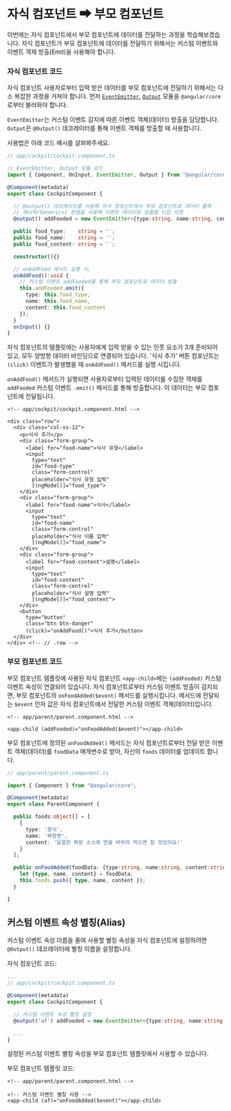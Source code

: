# 자식 컴포넌트 ➡ 부모 컴포넌트

이번에는 자식 컴포넌트에서 부모 컴포넌트에 데이터를 전달하는 과정을 학습해보겠습니다. 자식 컴포넌트가 부모 컴포넌트에 데이터를 전달하기 위해서는 커스텀 이벤트와 이벤트 객체 방출\(Emit\)을 사용해야 합니다.

### 자식 컴포넌트 코드

자식 컴포넌트 사용자로부터 입력 받은 데이터를 부모 컴포넌트에 전달하기 위해서는 다소 복잡한 과정을 거쳐야 합니다. 먼저 [`EventEmitter`](https://angular.io/api/core/EventEmitter), [`Output`](https://angular.io/api/core/Output) 모듈을 `@angular/core`로부터 불러와야 합니다.

`EventEmitter`는 커스텀 이벤트 감지에 따른 이벤트 객체\(데이터\) 방출을 담당합니다. `Output`은 `@Output()` 데코레이터를 통해 이벤트 객체를 방출할 때 사용합니다.

사용법은 아래 코드 예시를 살펴봐주세요.

```typescript
// app/cockpit/cockpit.component.ts

// EventEmitter, Output 모듈 로드
import { Component, OnInput, EventEmitter, Output } from "@angular/core";

@Component(metadata)
export class CockpitComponent {

  // @output() 데코레이트를 사용해 자식 컴포넌트에서 부모 컴포넌트로 데이터 출력
  // 제너릭(Generics) 문법을 사용해 이벤트 데이터로 방출할 타입 지정
  @output() addFooded = new EventEmitter<{type:string, name:string, content:string}>();

  public food_type:    string = '';
  public food_name:    string = '';
  public food_content: string = '';

  constructor(){}

  // onAddFood 메서드 실행 시,
  onAddFood():void {
    // 커스텀 이벤트 addFooded를 통해 부모 컴포넌트로 데이터 방출
    this.addFooded.emit({
      type: this.food_type,
      name: this.food_name,
      content: this.food_content
    });
  }
  onInput() {}
}
```

자식 컴포넌트의 템플릿에는 사용자에게 입력 받을 수 있는 인풋 요소가 3개 준비되어 있고, 모두 양방향 데이터 바인딩으로 연결되어 있습니다. '식사 추가' 버튼 컴포넌트는 `(click)` 이벤트가 발생했을 때 `onAddFood()` 메서드를 실행 시킵니다.

`onAddFood()` 메서드가 실행되면 사용자로부터 입력된 데이터를 수집한 객체를 `addFooded` 커스텀 이벤트 `.emit()` 메서드를 통해 방출합니다. 이 데이터는 부모 컴포넌트에 전달됩니다.

```markup
<!-- app/cockpit/cockpit.component.html -->

<div class="row">
  <div class="col-xs-12">
    <p>식사 추가</p>
    <div class="form-group">
      <label for="food-name">식사 유형</label>
      <input
        type="text"
        id="food-type"
        class="form-control"
        placeholder="식사 유형 입력"
        [(ngModel)]="food_type">
    </div>
    <div class="form-group">
      <label for="food-name">식사</label>
      <input
        type="text"
        id="food-name"
        class="form-control"
        placeholder="식사 이름 입력"
        [(ngModel)]="food_name">
    </div>
    <div class="form-group">
      <label for="food-content">설명</label>
      <input
        type="text"
        id="food-content"
        class="form-control"
        placeholder="식사 설명 입력"
        [(ngModel)]="food_content">
    </div>
    <button
      type="button"
      class="btn btn-danger"
      (click)="onAddFood()">식사 추가</button>
  </div>
</div> <!-- // .row -->
```

### 부모 컴포넌트 코드

부모 컴포넌트 템플릿에 사용된 자식 컴포넌트 `<app-child>`에는 `(addFooded)` 커스텀 이벤트 속성이 연결되어 있습니다. 자식 컴포넌트로부터 커스텀 이벤트 방출이 감지되면, 부모 컴포넌트의 `onFoodAdded($event)` 메서드를 실행시킵니다. 메서드에 전달되는 `$event` 인자 값은 자식 컴포넌트에서 전달한 커스텀 이벤트 객체\(데이터\)입니다.

```markup
<!-- app/parent/parent.component.html -->

<app-child (addFooded)="onFoodAdded($event)"></app-child>
```

부모 컴포넌트에 정의된 `onFoodAdded()` 메서드는 자식 컴포넌트로부터 전달 받은 이벤트 객체\(데이터\)를 `foodData` 매개변수로 받아, 자신의 `foods` 데이터를 업데이트 합니다.

```typescript
// app/parent/parent.component.ts

import { Component } from "@angular/core";

@Component(metadata)
export class ParentComponent {

  public foods:object[] = [
    {
      type: '중식',
      name: '짜장면',
      content: '달콤한 짜장 소스에 면을 버무려 먹으면 참 맛있어요!'
    }
  ];

  public onFoodAdded(foodData: {type:string, name:string, content:string}):void {
    let {type, name, content} = foodData;
    this.foods.push({ type, name, content });
  }

}
```

## 커스텀 이벤트 속성 별칭\(Alias\)

커스텀 이벤트 속성 이름을 줄여 사용할 별칭 속성을 자식 컴포넌트에 설정하려면 `@Output()` 데코레이터에 별칭 이름을 설정합니다.

자식 컴포넌트 코드:

```typescript
...
// app/cockpit/cockpit.component.ts

@Component(metadata)
export class CockpitComponent {

  // 커스텀 이벤트 속성 별칭 설정
  @output('af') addFooded = new EventEmitter<{type:string, name:string, content:string}>();

  ...
}
```

설정된 커스텀 이벤트 별칭 속성을 부모 컴포넌트 템플릿에서 사용할 수 있습니다.

부모 컴포넌트 템플릿 코드:

```markup
<!-- app/parent/parent.component.html -->

<!-- 커스텀 이벤트 별칭 사용 -->
<app-child (af)="onFoodAdded($event)"></app-child>
```

